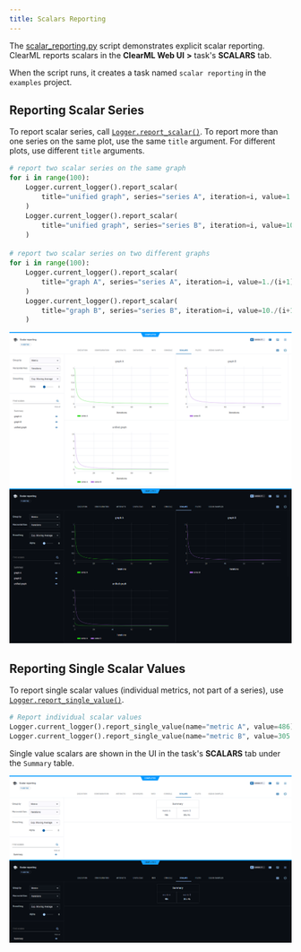 ```yaml
---
title: Scalars Reporting
---
```


The [scalar_reporting.py](https://github.com/clearml/clearml/blob/master/examples/reporting/scalar_reporting.py) script
demonstrates explicit scalar reporting. ClearML reports scalars in the **ClearML Web UI** **>** task's **SCALARS** tab. 

When the script runs, it creates a task named `scalar reporting` in the `examples` project.

## Reporting Scalar Series 
To report scalar series, call [`Logger.report_scalar()`](../../references/sdk/logger.md#report_scalar). 
To report more than one series on the same plot, use the same `title` argument. For different plots, use different 
`title` arguments. 

```python
# report two scalar series on the same graph
for i in range(100):
    Logger.current_logger().report_scalar(
        title="unified graph", series="series A", iteration=i, value=1./(i+1)
    )
    Logger.current_logger().report_scalar(
        title="unified graph", series="series B", iteration=i, value=10./(i+1)
    )
    
# report two scalar series on two different graphs
for i in range(100):
    Logger.current_logger().report_scalar(
        title="graph A", series="series A", iteration=i, value=1./(i+1)
    )
    Logger.current_logger().report_scalar(
        title="graph B", series="series B", iteration=i, value=10./(i+1)
    )
```

![Scalars series](../../img/examples_reporting_14.png#light-mode-only)
![Scalars series](../../img/examples_reporting_14_dark.png#dark-mode-only)

## Reporting Single Scalar Values 

To report single scalar values (individual metrics, not part of a series), use [`Logger.report_single_value()`](../../references/sdk/logger.md#report_single_value).

```python
# Report individual scalar values
Logger.current_logger().report_single_value(name="metric A", value=486)
Logger.current_logger().report_single_value(name="metric B", value=305.95)
```

Single value scalars are shown in the UI in the task's **SCALARS** tab under the `Summary` table.

![Single scalars](../../img/examples_reporting_14a.png#light-mode-only)
![Single scalars](../../img/examples_reporting_14a_dark.png#dark-mode-only)
